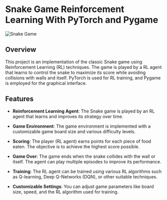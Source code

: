 # Snake Game Reinforcement Learning With PyTorch and Pygame

![Snake Game](snake_game.gif)

## Overview

This project is an implementation of the classic Snake game using Reinforcement Learning (RL) techniques. The game is played by a RL agent that learns to control the snake to maximize its score while avoiding collisions with walls and itself. PyTorch is used for RL training, and Pygame is employed for the graphical interface.

## Features

- **Reinforcement Learning Agent**: The Snake game is played by an RL agent that learns and improves its strategy over time.

- **Game Environment**: The game environment is implemented with a customizable game board size and various difficulty levels.

- **Scoring**: The player (RL agent) earns points for each piece of food eaten. The objective is to achieve the highest score possible.

- **Game Over**: The game ends when the snake collides with the wall or itself. The agent can play multiple episodes to improve its performance.

- **Training**: The RL agent can be trained using various RL algorithms such as Q-learning, Deep Q-Networks (DQN), or other suitable techniques.

- **Customizable Settings**: You can adjust game parameters like board size, speed, and the RL algorithm used for training.
